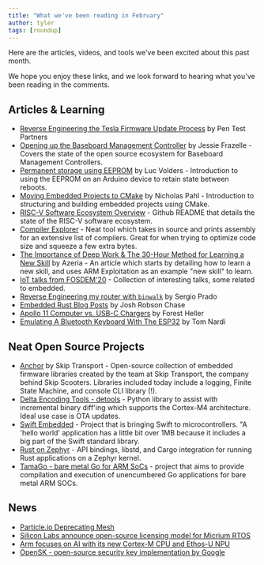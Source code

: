 ```yaml
---
title: "What we've been reading in February"
author: tyler
tags: [roundup]
---
```


<!-- excerpt start -->

Here are the articles, videos, and tools we've been excited about this past
month.

<!-- excerpt end -->

We hope you enjoy these links, and we look forward to hearing what you've been
reading in the comments.

## Articles & Learning

- [Reverse Engineering the Tesla Firmware Update Process](https://www.pentestpartners.com/security-blog/reverse-engineering-the-tesla-firmware-update-process/)
  by Pen Test Partners
- [Opening up the Baseboard Management Controller](https://queue.acm.org/detail.cfm?id=3378404)
  by Jessie Frazelle - Covers the state of the open source ecosystem for
  Baseboard Management Controllers.
- [Permanent storage using EEPROM](http://lucstechblog.blogspot.com/2020/01/permanent-storage-using-eeprom.html)
  by Luc Volders - Introduction to using the EEPROM on an Arduino device to
  retain state between reboots.
- [Moving Embedded Projects to CMake](https://dornerworks.com/blog/moving-embedded-projects-to-cmake)
  by Nicholas Pahl - Introduction to structuring and building embedded projects
  using CMake.
- [RISC-V Software Ecosystem Overview](https://github.com/riscv/riscv-software-list) -
  Github README that details the state of the RISC-V software ecosystem.
- [Compiler Explorer](https://godbolt.org/) - Neat tool which takes in source
  and prints assembly for an extensive list of compilers. Great for when trying
  to optimize code size and squeeze a few extra bytes.
- [The Importance of Deep Work & The 30-Hour Method for Learning a New Skill](https://azeria-labs.com/the-importance-of-deep-work-the-30-hour-method-for-learning-a-new-skill/)
  by Azeria - An article which starts by detailing how to learn a new skill, and
  uses ARM Exploitation as an example "new skill" to learn.
- [IoT talks from FOSDEM'20](https://fosdem.org/2020/schedule/track/internet_of_things/) -
  Collection of interesting talks, some related to embedded.
- [Reverse Engineering my router with `binwalk`](https://embeddedbits.org/reverse-engineering-router-firmware-with-binwalk/)
  by Sergio Prado
- [Embedded Rust Blog Posts](https://josh.robsonchase.com/embedded-frustrations/)
  by Josh Robson Chase
- [Apollo 11 Computer vs. USB-C Chargers](https://forrestheller.com/Apollo-11-Computer-vs-USB-C-chargers.html)
  by Forest Heller
- [Emulating A Bluetooth Keyboard With The ESP32](https://hackaday.com/2020/02/13/emulating-a-bluetooth-keyboard-with-the-esp32/)
  by Tom Nardi

## Neat Open Source Projects

- [Anchor](https://github.com/rideskip/anchor) by Skip Transport - Open-source
  collection of embedded firmware libraries created by the team at Skip
  Transport, the company behind Skip Scooters. Libraries included today include
  a logging, Finite State Machine, and console CLI library (!).
- [Delta Encoding Tools - detools](https://github.com/eerimoq/detools) - Python
  library to assist with incremental binary diff'ing which supports the
  Cortex-M4 architecture. Ideal use case is OTA updates.
- [Swift Embedded](https://github.com/swift-embedded/swift-embedded) - Project
  that is bringing Swift to microcontrollers. "A 'hello world' application has a
  little bit over 1MB because it includes a big part of the Swift standard
  library.
- [Rust on Zephyr](https://github.com/tylerwhall/zephyr-rust) - API bindings,
  libstd, and Cargo integration for running Rust applications on a Zephyr
  kernel.
- [TamaGo - bare metal Go for ARM SoCs](https://github.com/f-secure-foundry/tamago) -
  project that aims to provide compilation and execution of unencumbered Go
  applications for bare metal ARM SOCs.

## News

- [Particle.io Deprecating Mesh](https://blog.particle.io/mesh-deprecation/)
- [Silicon Labs announce open-source licensing model for Micrium RTOS](http://www.newelectronics.co.uk/electronics-news/silicon-labs-announce-open-source-licencing-model-for-micrium-rtos/223575/)
- [Arm focuses on AI with its new Cortex-M CPU and Ethos-U NPU](https://techcrunch.com/2020/02/10/arm-focuses-on-ai-with-its-new-cortex-m-cpu-and-ethos-u-npu/)
- [OpenSK - open-source security key implementation by Google](https://security.googleblog.com/2020/01/say-hello-to-opensk-fully-open-source.html)
